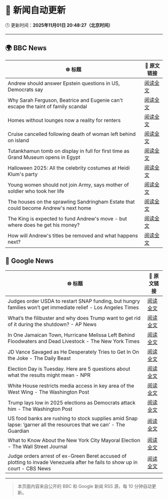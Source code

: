 # 🧠 新闻自动更新

🕒 更新时间：**2025年11月01日 20:48:27（北京时间）**

---

## 🌍 BBC News

| 🌐 标题 | 🔗 原文链接 |
|--------|-------------|
| Andrew should answer Epstein questions in US, Democrats say | [阅读全文](https://www.bbc.com/news/articles/c3dnnpvjkjvo?at_medium=RSS&at_campaign=rss) |
| Why Sarah Ferguson, Beatrice and Eugenie can't escape the taint of family scandal | [阅读全文](https://www.bbc.com/news/articles/cy8vrzpgxnro?at_medium=RSS&at_campaign=rss) |
| Homes without lounges now a reality for renters | [阅读全文](https://www.bbc.com/news/articles/c93063q2lzeo?at_medium=RSS&at_campaign=rss) |
| Cruise cancelled following death of woman left behind on island | [阅读全文](https://www.bbc.com/news/articles/c5y44ly3vg2o?at_medium=RSS&at_campaign=rss) |
| Tutankhamun tomb on display in full for first time as Grand Museum opens in Egypt | [阅读全文](https://www.bbc.com/news/articles/ckg4q403rpzo?at_medium=RSS&at_campaign=rss) |
| Halloween 2025: All the celebrity costumes at Heidi Klum's party | [阅读全文](https://www.bbc.com/news/articles/c4gpwn5v072o?at_medium=RSS&at_campaign=rss) |
| Young women should not join Army, says mother of soldier who took her life | [阅读全文](https://www.bbc.com/news/articles/cy8vv5q2nw4o?at_medium=RSS&at_campaign=rss) |
| The houses on the sprawling Sandringham Estate that could become Andrew's next home | [阅读全文](https://www.bbc.com/news/articles/c201zvrpvw9o?at_medium=RSS&at_campaign=rss) |
| The King is expected to fund Andrew's move - but where does he get his money? | [阅读全文](https://www.bbc.com/news/articles/cwy5lzq94gqo?at_medium=RSS&at_campaign=rss) |
| How will Andrew's titles be removed and what happens next? | [阅读全文](https://www.bbc.com/news/articles/c5ylk9r336zo?at_medium=RSS&at_campaign=rss) |

## 📰 Google News

| 🌐 标题 | 🔗 原文链接 |
|--------|-------------|
| Judges order USDA to restart SNAP funding, but hungry families won’t get immediate relief - Los Angeles Times | [阅读全文](https://news.google.com/rss/articles/CBMingFBVV95cUxNR3JRM2VwVW1jSEdUUDk3VzAwN0dqZ3J2S0xnTk81SGVRczZ1cklkblBGTmpTWFVJbGZCUVNSMXdoM0dVZFJ5eU83Y2tDUExqdnRSVVl2aUp4OWRNTzFmX2RmNm9tdG5NNk9SMF9ZZWVVRXFHODNuZTRvQUxGaFVLOHcwSEg3YzhkQUNZOERoUHZYbk9UeXl0Nk9LcG1nQQ?oc=5) |
| What’s the filibuster and why does Trump want to get rid of it during the shutdown? - AP News | [阅读全文](https://news.google.com/rss/articles/CBMimgFBVV95cUxPOUhRQy1tUkJ5ZERsb1lPQ0hIZGJmQVVGNENnZGUxNUNWNHl2OG1sNXdDT2d3bm9FMUphcC1xVEptS0x1b0RnOW5RZVJGNXFzRWxqc3p6elRlWXI5S0dpWE8wRDFpSlJQTHcxNnNVTWxLelRoX3lCZUtid3U3VjFLZXNldDY1emxlSUJjMm5PWmc4YnJfek1TTnJn?oc=5) |
| In One Jamaican Town, Hurricane Melissa Left Behind Floodwaters and Dead Livestock - The New York Times | [阅读全文](https://news.google.com/rss/articles/CBMikwFBVV95cUxQaUs0bmNXeFFZTGJtRTAzaEZpdm1TM0NFSTNmNVBaVF95RTJiUlQxUTJTNFpOam9RMXhoU28tVUNUQ1BfRUwxQXpwUGJYZUJITHFMSWN3clBsNEczVmJpTTRaVW1uYl9MZXFob3hIOERlTkdVX3NSS19DMGwwY0RvRmFyR2xmZXJZdGpoOVhBb3NvMzA?oc=5) |
| JD Vance Savaged as He Desperately Tries to Get In On the Joke - The Daily Beast | [阅读全文](https://news.google.com/rss/articles/CBMimAFBVV95cUxNYURvcE9LejBKTmY5SnNFeXFJVDVPLXlDVGZxajRmNVlBXzh1OUdCNmdxS2RoeDY4UGktT2xjREJOd19fd3ZvcWt1bGJ1N3ZzTWNjZjJzUy1wRVl6T1JJWEVhU09sbEc3ZnJFUWFFa0RNem9BUW15Um1vNElVQ3NPTVQ5d29kN0NsTkp3Y0xjTWp3eFJ3T3Fhaw?oc=5) |
| Election Day is Tuesday. Here are 5 questions about what the results might mean - NPR | [阅读全文](https://news.google.com/rss/articles/CBMigAFBVV95cUxOai1yWFJRQzNaZVZQN2RvdXh6OExrSGoxVEdtNmpSblNXam5sVFZMaExodDBTVWpnWGp1YTFIa2libUhkZ0hFZVRvbXNKQWFzczI1RDFsNWhqc0VYQkZjdkxMNEJURWpuLXhpa012U2hNQ3U3dVAwLUpWWUpRTWl5dw?oc=5) |
| White House restricts media access in key area of the West Wing - The Washington Post | [阅读全文](https://news.google.com/rss/articles/CBMijwFBVV95cUxQUWRINXVKLXNkbjJKUWhKZVF1clZuQUxGRVZQalAxRHl1S2wtTHpzQUxlamIwYXNzZXFaU2VjNFZTODJRSmE1MU96c0hWS3JwbWRlYm00NjZLQ3p3OXp1cG9oYUdiTTJqWmhqWm5WcDRobmpyM3BocGo4dDJHTlBQTHZ2WHVCRXNkQUJiLWhyMA?oc=5) |
| Trump lays low in 2025 elections as Democrats attack him - The Washington Post | [阅读全文](https://news.google.com/rss/articles/CBMingFBVV95cUxNTnVISnV1eXc3MDlvVXVZcHlWbUFRNmtiNzFjNnktWFdabGZsTXBYenNsdHpUek1UR2t6QTB4X0xWR282SXZ6UUt3aTF4SV9yeTE4OXFRdVlRZHdoTTl2S2lvcmdtTVlOcElIbWMzbnh3Qks4WVFadEVZc2p4dExrenlJZTN6UHU4WUYtbE1BMHdoQjVxcDVFNVRBSmI1QQ?oc=5) |
| US food banks are rushing to stock supplies amid Snap lapse: ‘garner all the resources that we can’ - The Guardian | [阅读全文](https://news.google.com/rss/articles/CBMijgFBVV95cUxQVEJGVkxpQ2NyMTZvVTFUMlZLajNyZEI4Uk0yWDdydVNFZDJueXBic0FpZnE3cFVvSF9YQlVUQm9rY0FQaEFDODBxUzhCZHE5M2lKV3VoODA0SFVTdEZ5d3VXcW9pSE5BaDhYUEJJU1dtbmhuUUJlRXFzdXUwLVpvS1EtNU5uZFZYaWd5NVdB?oc=5) |
| What to Know About the New York City Mayoral Election - The Wall Street Journal | [阅读全文](https://news.google.com/rss/articles/CBMihAFBVV95cUxQdVZ0MW9FTDJWcG9IVUN6d2dSSUhZbmJ4Wkdmd2dYSmdKaGhMM0pobmF5R3VFUjZoX3BROWRQai1fS2VyNThTQlpFaEVfRmlNaHZmcU9TNEpWWG5NbTg1cUJ4Vm1CMHpuMUVibGdFVXoyMGV2Zkh3Qzd2YVRkN3Qwa25ubEg?oc=5) |
| Judge orders arrest of ex-Green Beret accused of plotting to invade Venezuela after he fails to show up in court - CBS News | [阅读全文](https://news.google.com/rss/articles/CBMioAFBVV95cUxNcUwzckxWSUVYZEtNdFNnYjNXU2dVNnhyNTJicGVacGUxVm9FcnFZVHljdUROdXdxN00wdjRhZDBiZ2JGM2RHODhJcVh0STIxU2NocXNXOU5QaEs3VUhnUjNtYkc5U1hRWmRoRHZsRlAzaGg1WFpjVEZ6X1EtUndZdjRVX0pCSS1uQmtUbVdmY0FXZXNBRENmeWhKMFRaRlFV0gGmAUFVX3lxTFAzMk40MF9RNUs1Z1cyT3lwNVJISDlKcVdESmNGNVpHVFdlRTF1cVd3aFhvc2JINFp4VTMwUzdKUWFiOEhxNlNDcW15ZFZPbFZQTlByWW15ZEtMRW82OHZjVTBfLV9MQVFMYmszSjZhR21SSzl5UzFnMkV5S2UxQlJZRUdUeHc4LVhUbkUxa21oZVo4Qy03VzM4OU50R2dobDBabFFjT1E?oc=5) |

---
> 本页面内容来自公开的 BBC 和 Google 新闻 RSS 源，每 10 分钟自动更新。
